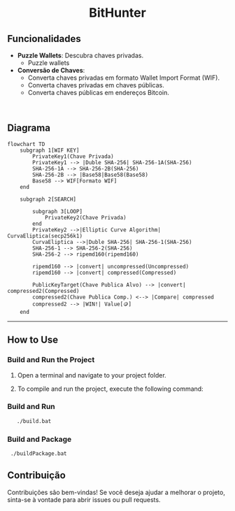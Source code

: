 <h1 align="center">BitHunter</h1>

## Funcionalidades

- **Puzzle Wallets**: Descubra chaves privadas.
	- Puzzle wallets
- **Conversão de Chaves**:
	- Converta chaves privadas em formato Wallet Import Format (WIF).
	- Converta chaves privadas em chaves públicas.
	- Converta chaves públicas em endereços Bitcoin.

<br/>

## Diagrama

```mermaid
flowchart TD
	subgraph 1[WIF KEY]
		PrivateKey1(Chave Privada)
		PrivateKey1 --> |Duble SHA-256| SHA-256-1A(SHA-256)
		SHA-256-1A --> SHA-256-2B(SHA-256)
		SHA-256-2B --> |Base58|Base58(Base58)
		Base58 --> WIF[Formato WIF]
	end

	subgraph 2[SEARCH]

		subgraph 3[LOOP]
			PrivateKey2(Chave Privada)
		end
		PrivateKey2 -->|Elliptic Curve Algorithm| CurvaEliptica(secp256k1)
		CurvaEliptica -->|Duble SHA-256| SHA-256-1(SHA-256)
		SHA-256-1 --> SHA-256-2(SHA-256)
		SHA-256-2 --> ripemd160(ripemd160)

		ripemd160 --> |convert| uncompressed(Uncompressed)
		ripemd160 --> |convert| compressed(Compressed)
		
		PublicKeyTarget(Chave Publica Alvo) --> |convert| compressed2(Compressed)
		compressed2(Chave Publica Comp.) <--> |Compare| compressed
		compressed2 --> |WIN!| Value[🪙]
	end
```

---

## How to Use

### Build and Run the Project

1. Open a terminal and navigate to your project folder.

2. To compile and run the project, execute the following command:

### Build and Run

```bash
   ./build.bat
```

### Build and Package
  ```bash
   ./buildPackage.bat
  ```



## Contribuição
Contribuições são bem-vindas! Se você deseja ajudar a melhorar o projeto, sinta-se à vontade para abrir issues ou pull requests.

